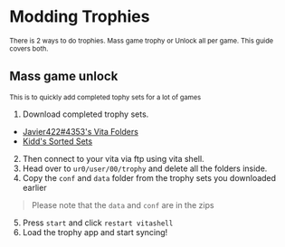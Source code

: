 # Modding Trophies
<sub> There is 2 ways to do trophies. Mass game trophy or Unlock all per game. This guide covers both. </sub>

## Mass game unlock
<sub> This is to quickly add completed tophy sets for a lot of games </sub>

1. Download completed trophy sets.
  - [Javier422#4353's Vita Folders ](https://www.mediafire.com/file/rzcyyzgl6b7n8ny/2293+VITA+FOLDERS+BY+JAVIER422.rar/file)
  - [Kidd's Sorted Sets](#) 

2. Then connect to your vita via ftp using vita shell. 
3. Head over to `ur0/user/00/trophy` and delete all the folders inside.
4. Copy the `conf` and `data` folder from the trophy sets you downloaded earlier
> Please note that the `data` and `conf` are in the zips
5. Press `start` and click `restart vitashell`
6. Load the trophy app and start syncing! 
